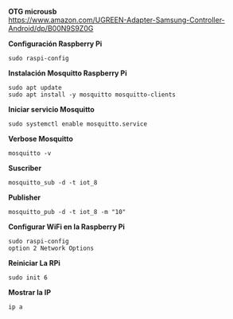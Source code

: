__OTG microusb__
<br/>https://www.amazon.com/UGREEN-Adapter-Samsung-Controller-Android/dp/B00N9S9Z0G

__Configuración Raspberry Pi__
```
sudo raspi-config
```

__Instalación Mosquitto Raspberry Pi__
```
sudo apt update
sudo apt install -y mosquitto mosquitto-clients
```

__Iniciar servicio Mosquitto__
```
sudo systemctl enable mosquitto.service
```

__Verbose Mosquitto__
```
mosquitto -v
```

__Suscriber__
```
mosquitto_sub -d -t iot_8
```

__Publisher__
```
mosquitto_pub -d -t iot_8 -m "10"
```

__Configurar WiFi en la Raspberry Pi__
```
sudo raspi-config
option 2 Network Options
```

__Reiniciar La RPi__
```
sudo init 6
```

__Mostrar la IP__
```
ip a
```